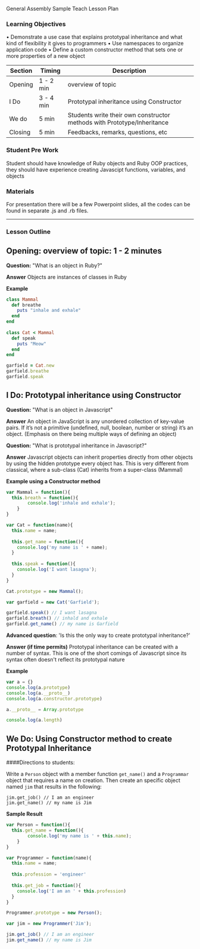 General Assembly Sample Teach Lesson Plan

### Learning Objectives
• Demonstrate a use case that explains prototypal inheritance and what kind of flexibility it gives to programmers
• Use namespaces to organize application code
• Define a custom constructor method that sets one or more
properties of a new object

| **Section** | **Timing** | **Description**                                                         |
|-------------|------------|-------------------------------------------------------------------------|
| Opening     | 1 - 2 min  | overview of topic                                                       | 
| I Do        | 3 - 4 min  | Prototypal inheritance using Constructor                                |
| We do       | 5 min      | Students write their own constructor methods with Prototype/Inheritance |
| Closing     | 5 min      | Feedbacks, remarks, questions, etc

### Student Pre Work

Student should have knowledge of Ruby objects and Ruby OOP practices, they should have experience creating Javascipt functions, variables, and objects

### Materials

For presentation there will be a few Powerpoint slides, all the codes can be found in separate .js and .rb files. 

-----------------------------------------------------------------------------------------------------

### Lesson Outline

## Opening: overview of topic: 1 - 2 minutes

**Question:** "What is an object in Ruby?"

**Answer**
Objects are instances of classes in Ruby

**Example**

```ruby
class Mammal  
  def breathe  
    puts "inhale and exhale"  
  end  
end  
  
class Cat < Mammal  
  def speak  
    puts "Meow"  
  end  
end  

garfield = Cat.new  
garfield.breathe  
garfield.speak  
```
## I Do: Prototypal inheritance using Constructor

**Question:** "What is an object in Javascript"

**Answer**
An object in JavaScript is any unordered collection of key-value pairs. If it’s not a primitive (undefined, null, boolean, number or string) it’s an object. (Emphasis on there being multiple ways of defining an object)

**Question:** "What is prototypal inheritance in Javascript?"

**Answer**
Javascript objects can inherit properties directly from other objects by using the hidden prototype every object has. This is very different from classical, where a sub-class (Cat) inherits from a super-class (Mammal)

**Example using a Constructor method**

```js
var Mammal = function(){
  this.breath = function(){
		console.log('inhale and exhale');
	}
}

var Cat = function(name){
  this.name = name;
  
  this.get_name = function(){
    console.log('my name is ' + name);
  }
  
  this.speak = function(){
    console.log('I want lasagna');
  }
}

Cat.prototype = new Mammal();

var garfield = new Cat('Garfield');

garfield.speak() // I want lasagna
garfield.breath() // inhald and exhale
garfield.get_name() // my name is Garfield
```

**Advanced question**: 'Is this the only way to create prototypal inheritance?'

**Answer (if time permits)**
Prototypal inheritance can be created with a number of syntax. This is one of the short comings of Javascript since its syntax often doesn't reflect its prototypal nature

**Example**

```js
var a = {}
console.log(a.prototype)
console.log(a.__proto__)
console.log(a.constructor.prototype)

a.__proto__ = Array.prototype

console.log(a.length)
```

## We Do: Using Constructor method to create Prototypal Inheritance

####Directions to students:

Write a `Person` object with a member function `get_name()` and a `Programmar` object that requires a name on creation. Then create an specific object named `jim` that results in the following:  

```
jim.get_job() // I am an engineer
jim.get_name() // my name is Jim
```

**Sample Result**

```js
var Person = function(){
  this.get_name = function(){
		console.log('my name is ' + this.name);
	}
}

var Programmer = function(name){
  this.name = name;
  
  this.profession = 'engineer'
  
  this.get_job = function(){
    console.log('I am an ' + this.profession)
  }
}

Programmer.prototype = new Person();

var jim = new Programmer('Jim');

jim.get_job() // I am an engineer
jim.get_name() // my name is Jim
```


